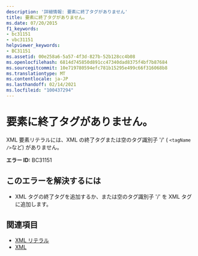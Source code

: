 ```yaml
---
description: '詳細情報: 要素に終了タグがありません'
title: 要素に終了タグがありません。
ms.date: 07/20/2015
f1_keywords:
- bc31151
- vbc31151
helpviewer_keywords:
- BC31151
ms.assetid: 00e258a6-5a57-4f3d-827b-52b128cc4b08
ms.openlocfilehash: 6814d745850d891cc47340dad8375f4bf7b87684
ms.sourcegitcommit: 10e719780594efc781b15295e499c66f316068b8
ms.translationtype: MT
ms.contentlocale: ja-JP
ms.lasthandoff: 02/14/2021
ms.locfileid: "100437294"
---
```

# <a name="element-is-missing-an-end-tag"></a>要素に終了タグがありません。

XML 要素リテラルには、XML の終了タグまたは空のタグ識別子 '/' ( `<tagName />`など) がありません。  
  
 **エラー ID:** BC31151  
  
## <a name="to-correct-this-error"></a>このエラーを解決するには  
  
- XML タグの終了タグを追加するか、または空のタグ識別子 '/' を XML タグに追加します。  
  
## <a name="see-also"></a>関連項目

- [XML リテラル](../language-reference/xml-literals/index.md)
- [XML](../programming-guide/language-features/xml/index.md)
